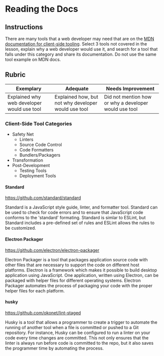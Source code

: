 # Reading the Docs

## Instructions

There are many tools that a web developer may need that are on the [MDN documentation for client-side tooling](https://developer.mozilla.org/en-US/docs/Learn/Tools_and_testing/Understanding_client-side_tools/Overview). Select 3 tools not covered in the lesson, explain why a web developer would use it, and search for a tool that falls under this category and share its documentation. Do not use the same tool example on MDN docs.

## Rubric

Exemplary | Adequate | Needs Improvement
--- | --- | -- |
|Explained why web developer would use tool| Explained how, but not why developer would use tool| Did not mention how or why a developer would use tool  |

### Client-Side Tool Categories
- Safety Net
  - Linters
  - Source Code Control
  - Code Formatters
  - Bundlers/Packagers
- Transformation
- Post-Development
  - Testing Tools
  - Deployment Tools

#### Standard
https://github.com/standard/standard

Standard is a JavaScript style guide, linter, and formatter tool. Standard can be used to check for code errors and to ensure that JavaScript code conforms to the 'standard' formating. Standard is simlar to ESLint, but Standard includes a pre-defined set of rules and ESLint allows the rules to be customized. 

#### Electron Packager
https://github.com/electron/electron-packager

Electron Packager is a tool that packages application source code with other files that are necessary to support the code on different host platforms. Electron is a framework which makes it possible to build desktop application using JavaScript. One application, written using Electron, can be packaged with helper files for different operating systems. Electron Packager automates the process of packaging your code with the proper helper files for each platform.

#### husky
https://github.com/okonet/lint-staged

Husky is a tool that allows a programmer to create a trigger to automate the running of another tool when a file is committed or pushed to a Git repository. For instance, Husky can be configured to run a linter on your code every time changes are committed. This not only ensures that the linter is always run before code is committed to the repo, but it also saves the programmer time by automating the process.


